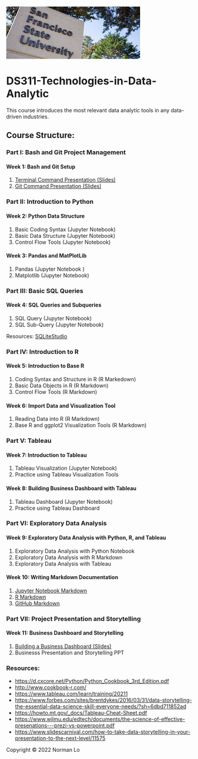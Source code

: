 ![sfsu](images/sfsu.jpeg)

# DS311-Technologies-in-Data-Analytic
This course introduces the most relevant data analytic tools in any data-driven industries. 

## Course Structure:

### Part I: Bash and Git Project Management

#### Week 1: Bash and Git Setup

1. [Terminal Command Presentation (Slides)](https://docs.google.com/presentation/d/1PkbbVU6dErFHpJetqCep0aXWbUHzg9t1/edit?usp=sharing&ouid=102813602615816934510&rtpof=true&sd=true)
2. [Git Command Presentation (Slides)](https://docs.google.com/presentation/d/1sZs_jnNXrUELrdkYtcruFqzpff7ltH7h/edit?usp=sharing&ouid=102813602615816934510&rtpof=true&sd=true)

### Part II: Introduction to Python

#### Week 2: Python Data Structure

1. Basic Coding Syntax (Jupyter Notebook)
2. Basic Data Structure (Jupyter Notebook)
3. Control Flow Tools (Jupyter Notebook)

#### Week 3: Pandas and MatPlotLib

1. Pandas (Jupyter Notebook )
2. Matplotlib (Jupyter Notebook)

### Part III: Basic SQL Queries

#### Week 4: SQL Queries and Subqueries

1. SQL Query (Jupyter Notebook)
2. SQL Sub-Query (Jupyter Notebook)

Resources: [SQLiteStudio](https://sqlitestudio.pl/)

### Part IV: Introduction to R

#### Week 5: Introduction to Base R

1. Coding Syntax and Structure in R (R Markedown)
2. Basic Data Objects in R (R Markdown)
3. Control Flow Tools (R Markdown)

#### Week 6: Import Data and Visualization Tool

1. Reading Data into R (R Markdown)
2. Base R and ggplot2 Visualization Tools (R Markdown)

### Part V: Tableau

#### Week 7: Introduction to Tableau

1. Tableau Visualization (Jupyter Notebook)
2. Practice using Tableau Visualization Tools 

#### Week 8: Building Business Dashboard with Tableau

1. Tableau Dashboard (Jupyter Notebook)
2. Practice using Tableau Dashboard

### Part VI: Exploratory Data Analysis

#### Week 9: Exploratory Data Analysis with Python, R, and Tableau

1. Exploratory Data Analysis with Python Notebook
2. Exploratory Data Analysis with R Markdown
3. Exploratory Data Analysis with Tableau

#### Week 10: Writing Markdown Documentation

1. [Jupyter Notebook Markdown](https://jupyter-notebook.readthedocs.io/en/stable/examples/Notebook/Working%20With%20Markdown%20Cells.html)
2. [R Markdown](https://rmarkdown.rstudio.com/lesson-1.html)
3. [GitHub Markdown](https://docs.github.com/en/github/writing-on-github/getting-started-with-writing-and-formatting-on-github/basic-writing-and-formatting-syntax)

### Part VII: Project Presentation and Storytelling

#### Week 11: Business Dashboard and Storytelling

1. [Building a Business Dashboard (Slides)](https://docs.google.com/presentation/d/1EgAQGiTPsH0Ab3ZwLj1hbpIsJ5aZbfWG/edit?usp=sharing&ouid=102813602615816934510&rtpof=true&sd=true)
2. Businesss Presentation and Storytelling PPT

### Resources: 
- https://d.cxcore.net/Python/Python_Cookbook_3rd_Edition.pdf
- http://www.cookbook-r.com/
- https://www.tableau.com/learn/training/20211
- https://www.forbes.com/sites/brentdykes/2016/03/31/data-storytelling-the-essential-data-science-skill-everyone-needs/?sh=6dbd711852ad
- https://howto.mt.gov/_docs/Tableau-Cheat-Sheet.pdf
- https://www.wilmu.edu/edtech/documents/the-science-of-effective-presenations---prezi-vs-powerpoint.pdf
- https://www.slidescarnival.com/how-to-take-data-storytelling-in-your-presentation-to-the-next-level/11575

Copyright © 2022 Norman Lo

